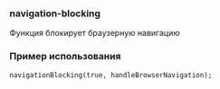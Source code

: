 ### navigation-blocking

Функция блокирует браузерную навигацию

### Пример использования

```
navigationBlocking(true, handleBrowserNavigation);
```
